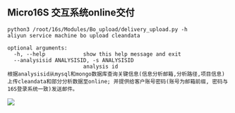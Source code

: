 ## Micro16S 交互系统online交付

```shell
python3 /root/16s/Modules/Bo_upload/delivery_upload.py -h
aliyun service machine bo upload cleandata

optional arguments:
  -h, --help            show this help message and exit
  --analysisid ANALYSISID, -s ANALYSISID
                        analysis id
根据analysisid从mysql和mongo数据库查询关键信息(信息分析邮箱,分析路径,项目信息)上传cleandata和部分分析数据至online; 并提供给客户账号密码(账号为邮箱前缀, 密码与16S登录系统一致)发送邮件。
```

![](C:\Users\xiazhanfeng\Desktop\email.png)

